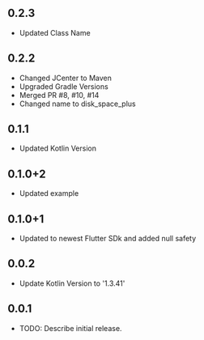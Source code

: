 ## 0.2.3

- Updated Class Name 

## 0.2.2

- Changed JCenter to Maven
- Upgraded Gradle Versions
- Merged PR #8, #10, #14
- Changed name to disk_space_plus

## 0.1.1

- Updated Kotlin Version

## 0.1.0+2

- Updated example

## 0.1.0+1

- Updated to newest Flutter SDk and added null safety

## 0.0.2

- Update Kotlin Version to '1.3.41'

## 0.0.1

- TODO: Describe initial release.
